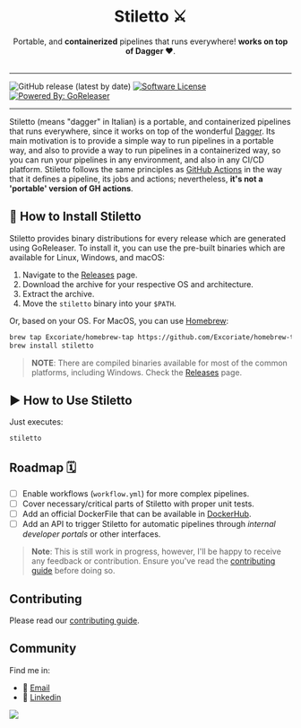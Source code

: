 <h1 align="center">
  Stiletto ⚔️
</h1>
<p align="center">Portable, and <b>containerized</b> pipelines that runs everywhere! <b> works on top of Dagger ❤️️</b>.<br/><br/>

---
![GitHub release (latest by date)](https://img.shields.io/github/v/release/Excoriate/Stiletto) [![Software License](https://img.shields.io/badge/license-MIT-brightgreen.svg?style=flat-square)](LICENSE.md) [![Powered By: GoReleaser](https://img.shields.io/badge/powered%20by-goreleaser-green.svg?style=flat-square)](https://github.com/goreleaser)


---
Stiletto (means "dagger" in Italian) is a portable, and containerized pipelines that runs everywhere, since it works on top of the wonderful
[Dagger](https://dagger.io). Its main motivation is to provide a simple way to run pipelines in a portable way, and also to provide a way to run
pipelines in a containerized way, so you can run your pipelines in any environment, and also in any CI/CD platform.
Stiletto follows the same principles as [GitHub Actions](https://github.com/features/actions) in the way that it defines a pipeline, its jobs and actions; nevertheless, **it's not a 'portable' version of GH actions**.

## 🔧 How to Install Stiletto

Stiletto provides binary distributions for every release which are generated using GoReleaser. To install it, you can use the pre-built binaries which are available for Linux, Windows, and macOS:

1. Navigate to the [Releases](https://github.com/Excoriate/stilettov2/releases) page.
2. Download the archive for your respective OS and architecture.
3. Extract the archive.
4. Move the `stiletto` binary into your `$PATH`.

Or, based on your OS. For MacOS, you can use [Homebrew](https://brew.sh/):

```bash
brew tap Excoriate/homebrew-tap https://github.com/Excoriate/homebrew-tap.git
brew install stiletto
```
>**NOTE**: There are compiled binaries available for most of the common platforms, including Windows. Check the
[Releases](https://github.com/Excoriate/stilettov2/releases) page.



## ▶️ How to Use Stiletto
Just executes:
```bash
stiletto

```




## Roadmap 🗓️

- [ ] Enable workflows (`workflow.yml`) for more complex pipelines.
- [ ] Cover necessary/critical parts of Stiletto with proper unit tests.
- [ ] Add an official DockerFile that can be available in [DockerHub](https://hub.docker.com/).
- [ ] Add an API to trigger Stiletto for automatic pipelines through _internal developer portals_ or other interfaces.

>**Note**: This is still work in progress, however, I'll be happy to receive any feedback or contribution. Ensure you've read the [contributing guide](./CONTRIBUTING.md) before doing so.


## Contributing

Please read our [contributing guide](./CONTRIBUTING.md).

## Community

Find me in:

- 📧 [Email](mailto:alex@ideaup.cl)
- 🧳 [Linkedin](https://www.linkedin.com/in/alextorresruiz/)


<a href="https://github.com/Excoriate/stilettov2/graphs/contributors">
  <img src="https://contrib.rocks/image?repo=Excoriate/stiletto" />
</a>
